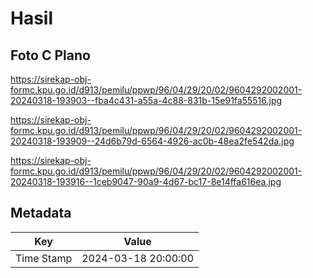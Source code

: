 # Hasil

## Foto C Plano

https://sirekap-obj-formc.kpu.go.id/d913/pemilu/ppwp/96/04/29/20/02/9604292002001-20240318-193903--fba4c431-a55a-4c88-831b-15e91fa55516.jpg

https://sirekap-obj-formc.kpu.go.id/d913/pemilu/ppwp/96/04/29/20/02/9604292002001-20240318-193909--24d6b79d-6564-4926-ac0b-48ea2fe542da.jpg

https://sirekap-obj-formc.kpu.go.id/d913/pemilu/ppwp/96/04/29/20/02/9604292002001-20240318-193916--1ceb9047-90a9-4d67-bc17-8e14ffa616ea.jpg


## Metadata

| Key        | Value               |
| ---------- | ------------------- |
| Time Stamp | 2024-03-18 20:00:00 |



